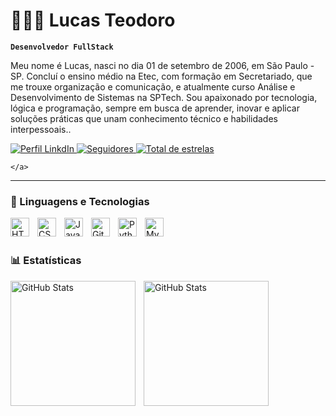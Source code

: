 # 👩🏻‍💻 Lucas Teodoro

**`Desenvolvedor FullStack`**

Meu nome é Lucas, nasci no dia 01 de setembro de 2006, em São Paulo - SP. Concluí o ensino médio na Etec, com formação em Secretariado, que me trouxe organização e comunicação, e atualmente curso Análise e Desenvolvimento de Sistemas na SPTech. Sou apaixonado por tecnologia, lógica e programação, sempre em busca de aprender, inovar e aplicar soluções práticas que unam conhecimento técnico e habilidades interpessoais..

<p align="left">
    <a href="https://www.linkedin.com/in/lucas-teodoro-29b91a324/">
        <img 
            alt="Perfil LinkdIn" 
            title="Me siga no LinkdIn" 
            src="https://custom-icon-badges.demolab.com/badge/LinkdeIn-63%20-0077B52?color=7abcf5&style=for-the-badge&labelcolor=5681a6&logo=linkedinlucas&label=LinkdeIn&labelColor=5681a6&logoColor"
        />
    <a href="https://github.com/Lucas-Frossi?tab=followers">
        <img 
            alt="Seguidores" 
            title="Me siga no GitHub" 
            src="https://custom-icon-badges.demolab.com/github/followers/Lucas-Frossi?color=a1a1a1&labelColor=bab7b6&style=for-the-badge&logo=github&label=Seguidores&labelColor=white&logoColor=white"
        />
    <a href="https://github.com/Lucas-Frossi?tab=repositories&sort=stargazers">
        <img 
            alt="Total de estrelas" 
            title="Total de estrelas GitHub" 
            src="https://custom-icon-badges.demolab.com/github/stars/Lucas-Frossi?color=%23E1AD0E&style=for-the-badge&labelColor=C79600&logo=star&label=estrelas"
        />
    </a>
  
    </a>
</p>

---

### 🤖 Linguagens e Tecnologias

<img 
    align="left" 
    alt="HTML"
    title="HTML" 
    width="30px" 
    style="padding-right: 10px;" 
    src="https://cdn.jsdelivr.net/gh/devicons/devicon@latest/icons/html5/html5-original.svg" 
/>
<img 
    align="left" 
    alt="CSS" 
    title="CSS"
    width="30px" 
    style="padding-right: 10px;" 
    src="https://cdn.jsdelivr.net/gh/devicons/devicon@latest/icons/css3/css3-original.svg" 
/>
<img 
    align="left" 
    alt="JavaScript" 
    title="JavaScript"
    width="30px" 
    style="padding-right: 10px;" 
    src="https://cdn.jsdelivr.net/gh/devicons/devicon@latest/icons/javascript/javascript-original.svg" 
/>
<img 
    align="left" 
    alt="Git" 
    title="Git"
    width="30px" 
    style="padding-right: 10px;" 
    src="https://cdn.jsdelivr.net/gh/devicons/devicon@latest/icons/git/git-original.svg" 
/>
<img 
    align="left" 
    alt="Python" 
    title="Python"
    width="30px" 
    style="padding-right: 10px;" 
    src="https://cdn.jsdelivr.net/gh/devicons/devicon@latest/icons/python/python-original.svg" 
/>
<img 
    align="left" 
    alt="MySQL" 
    title="MySQL"
    width="30px" 
    style="padding-right: 10px;" 
    src="https://cdn.jsdelivr.net/gh/devicons/devicon@latest/icons/mysql/mysql-original.svg"
/>

<br/>
<br/>

### 📊 Estatísticas

<p>
  <img 
    align="left" 
    alt="GitHub Stats" 
    height="200" 
    style="padding-right: 10px;" 
    src="https://github-readme-stats.vercel.app/api?username=Lucas-Frossi&show_icons=true&theme=tokyonight&include_all_commits=true&locale=pt-br" 
  />

<img 
      align="left" 
      alt="GitHub Stats" 
      height="200" 
      src="https://github-readme-stats.vercel.app/api/top-langs/?username=Lucas-Frossi&theme=tokyonight&layout=compact&custom_title=Tecnologias&langs_count=9" 
  />
</p>
